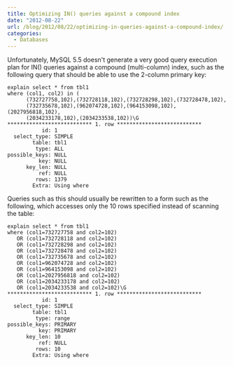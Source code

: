 ```yaml
---
title: Optimizing IN() queries against a compound index
date: "2012-08-22"
url: /blog/2012/08/22/optimizing-in-queries-against-a-compound-index/
categories:
  - Databases
---
```

Unfortunately, MySQL 5.5 doesn't generate a very good query execution plan for IN() queries against a compound (multi-column) index, such as the following query that should be able to use the 2-column primary key:

```
explain select * from tbl1
where (col1, col2) in (
      (732727758,102),(732728118,102),(732728298,102),(732728478,102),
      (732735678,102),(962074728,102),(964153098,102),(2027956818,102),
      (2034233178,102),(2034233538,102))\G
*************************** 1. row ***************************
           id: 1
  select_type: SIMPLE
        table: tbl1
         type: ALL
possible_keys: NULL
          key: NULL
      key_len: NULL
          ref: NULL
         rows: 1379
        Extra: Using where
```

Queries such as this should usually be rewritten to a form such as the following, which accesses only the 10 rows specified instead of scanning the table:

```
explain select * from tbl1
where (col1=732727758 and col2=102)
   OR (col1=732728118 and col2=102)
   OR (col1=732728298 and col2=102)
   OR (col1=732728478 and col2=102)
   OR (col1=732735678 and col2=102)
   OR (col1=962074728 and col2=102)
   OR (col1=964153098 and col2=102)
   OR (col1=2027956818 and col2=102)
   OR (col1=2034233178 and col2=102)
   OR (col1=2034233538 and col2=102)\G
*************************** 1. row ***************************
           id: 1
  select_type: SIMPLE
        table: tbl1
         type: range
possible_keys: PRIMARY
          key: PRIMARY
      key_len: 10
          ref: NULL
         rows: 10
        Extra: Using where
```


